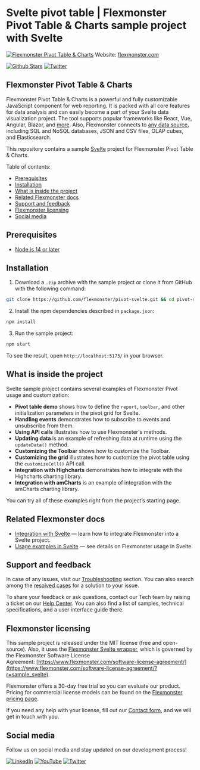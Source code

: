 # Svelte pivot table | Flexmonster Pivot Table & Charts sample project with Svelte
[![Flexmonster Pivot Table & Charts](https://cdn.flexmonster.com/readmes/svelte.png)](https://www.flexmonster.com?r=sample_svelte)
Website: [flexmonster.com](https://www.flexmonster.com?r=sample_svelte)

[![Github Stars](https://img.shields.io/github/stars/flexmonster?style=social)](https://github.com/flexmonster) [![Twitter](https://img.shields.io/twitter/follow/Flexmonster?style=social)](https://twitter.com/Flexmonster)

## Flexmonster Pivot Table & Charts
Flexmonster Pivot Table & Charts is a powerful and fully customizable JavaScript component for web reporting. It is packed with all core features for data analysis and can easily become a part of your Svelte data visualization project. The tool supports popular frameworks like React, Vue, Angular, Blazor, and [more](https://www.flexmonster.com/doc/available-tutorials-integration?r=sample_svelte). Also, Flexmonster connects to [any data source](https://www.flexmonster.com/doc/supported-data-sources?r=sample_svelte), including SQL and NoSQL databases, JSON and CSV files, OLAP cubes, and Elasticsearch. 

This repository contains a sample [Svelte](https://svelte.dev/) project for Flexmonster Pivot Table & Charts.

Table of contents:

* [Prerequisites](#prerequisites)
* [Installation](#installation)
* [What is inside the project](#what-is-inside-the-project)
* [Related Flexmonster docs](#related-flexmonster-docs)
* [Support and feedback](#support-and-feedback)
* [Flexmonster licensing](#flexmonster-licensing)
* [Social media](#social-media)

## Prerequisites

- [Node.js 14 or later](https://nodejs.org/en/)

## Installation

1. Download a `.zip` archive with the sample project or clone it from GitHub with the following command:

```bash
git clone https://github.com/flexmonster/pivot-svelte.git && cd pivot-svelte
```

2. Install the npm dependencies described in `package.json`:

```bash
npm install
```

3. Run the sample project:

```bash
npm start
```

To see the result, open `http://localhost:5173/` in your browser.

## What is inside the project

Svelte sample project contains several examples of Flexmonster Pivot usage and customization:

- **Pivot table demo** shows how to define the `report`, `toolbar`, and other initialization parameters in the pivot grid for Svelte. 
- **Handling events** demonstrates how to subscribe to events and unsubscribe from them. 
- **Using API calls** illustrates how to use Flexmonster's methods. 
- **Updating data** is an example of refreshing data at runtime using the `updateData()` method.
- **Customizing the Toolbar** shows how to customize the Toolbar.
- **Customizing the grid** illustrates how to customize the pivot table using the `customizeCell()` API call.
- **Integration with Highcharts** demonstrates how to integrate with the Highcharts charting library.
- **Integration with amCharts** is an example of integration with the amCharts charting library.
  
You can try all of these examples right from the project’s starting page.

## Related Flexmonster docs

- [Integration with Svelte](https://www.flexmonster.com/doc/integration-with-svelte/?r=sample_svelte) — learn how to integrate Flexmonster into a Svelte project.
- [Usage examples in Svelte](https://www.flexmonster.com/doc/usage-examples-svelte/?r=sample_svelte) — see details on Flexmonster usage in Svelte.

## Support and feedback

In case of any issues, visit our [Troubleshooting](https://www.flexmonster.com/doc/typical-errors?r=sample_svelte) section. You can also search among the [resolved cases](https://www.flexmonster.com/technical-support?r=sample_svelte) for a solution to your issue.

To share your feedback or ask questions, contact our Tech team by raising a ticket on our [Help Center](https://www.flexmonster.com/help-center?r=sample_svelte). You can also find a list of samples, technical specifications, and a user interface guide there.

## Flexmonster licensing

This sample project is released under the MIT license (free and open-source). Also, it uses the [Flexmonster Svelte wrapper](https://github.com/flexmonster/svelte-flexmonster), which is governed by the Flexmonster Software License Agreement: [https://www.flexmonster.com/software-license-agreement/](https://www.flexmonster.com/software-license-agreement/?r=sample_svelte).

Flexmonster offers a 30-day free trial so you can evaluate our product. Pricing for commercial license models can be found on the [Flexmonster pricing page](https://www.flexmonster.com/pivot-table-editions-and-pricing/?r=sample_svelte).

If you need any help with your license, fill out our [Contact form](https://www.flexmonster.com/contact-our-team/?r=sample_svelte), and we will get in touch with you.

## Social media

Follow us on social media and stay updated on our development process!

[![LinkedIn](https://img.shields.io/badge/LinkedIn-blue?style=for-the-badge&logo=linkedin&logoColor=white)](https://linkedin.com/company/flexmonster) [![YouTube](https://img.shields.io/badge/YouTube-red?style=for-the-badge&logo=youtube&logoColor=white)](https://youtube.com/user/FlexMonsterPivot) [![Twitter](https://img.shields.io/badge/Twitter-blue?style=for-the-badge&logo=twitter&logoColor=white)](https://twitter.com/flexmonster)
